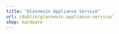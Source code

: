 ```yaml
---
title: "Glasnevin Appliance Service"
url: /dublin/glasnevin-appliance-service/
shop: hardware
---
```

